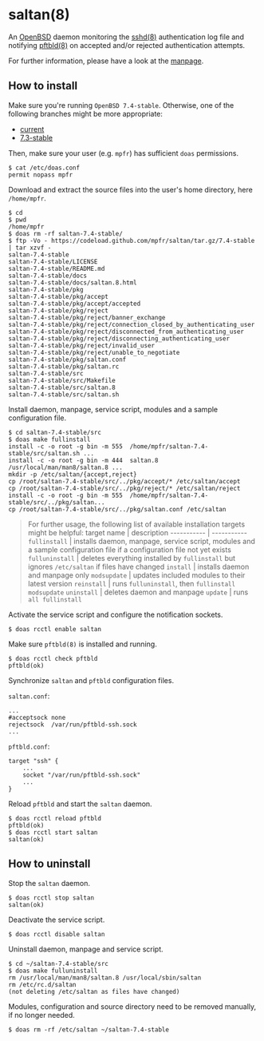 # saltan(8)

An [OpenBSD](https://www.openbsd.org) daemon monitoring the [sshd(8)](https://man.openbsd.org/sshd) authentication log file and notifying [pftbld(8)](https://github.com/mpfr/pftbld) on accepted and/or rejected authentication attempts.

For further information, please have a look at the [manpage](https://mpfr.net/man/saltan/7.4-stable/saltan.8.html).

## How to install

Make sure you're running `OpenBSD 7.4-stable`. Otherwise, one of the following branches might be more appropriate:
* [current](https://github.com/mpfr/saltan)
* [7.3-stable](https://github.com/mpfr/saltan/tree/7.3-stable)

Then, make sure your user (e.g. `mpfr`) has sufficient `doas` permissions.

```
$ cat /etc/doas.conf
permit nopass mpfr
```

Download and extract the source files into the user's home directory, here `/home/mpfr`.

```
$ cd
$ pwd
/home/mpfr
$ doas rm -rf saltan-7.4-stable/
$ ftp -Vo - https://codeload.github.com/mpfr/saltan/tar.gz/7.4-stable | tar xzvf -
saltan-7.4-stable
saltan-7.4-stable/LICENSE
saltan-7.4-stable/README.md
saltan-7.4-stable/docs
saltan-7.4-stable/docs/saltan.8.html
saltan-7.4-stable/pkg
saltan-7.4-stable/pkg/accept
saltan-7.4-stable/pkg/accept/accepted
saltan-7.4-stable/pkg/reject
saltan-7.4-stable/pkg/reject/banner_exchange
saltan-7.4-stable/pkg/reject/connection_closed_by_authenticating_user
saltan-7.4-stable/pkg/reject/disconnected_from_authenticating_user
saltan-7.4-stable/pkg/reject/disconnecting_authenticating_user
saltan-7.4-stable/pkg/reject/invalid_user
saltan-7.4-stable/pkg/reject/unable_to_negotiate
saltan-7.4-stable/pkg/saltan.conf
saltan-7.4-stable/pkg/saltan.rc
saltan-7.4-stable/src
saltan-7.4-stable/src/Makefile
saltan-7.4-stable/src/saltan.8
saltan-7.4-stable/src/saltan.sh
```

Install daemon, manpage, service script, modules and a sample configuration file.

```
$ cd saltan-7.4-stable/src
$ doas make fullinstall
install -c -o root -g bin -m 555  /home/mpfr/saltan-7.4-stable/src/saltan.sh ...
install -c -o root -g bin -m 444  saltan.8 /usr/local/man/man8/saltan.8 ...
mkdir -p /etc/saltan/{accept,reject}
cp /root/saltan-7.4-stable/src/../pkg/accept/* /etc/saltan/accept
cp /root/saltan-7.4-stable/src/../pkg/reject/* /etc/saltan/reject
install -c -o root -g bin -m 555  /home/mpfr/saltan-7.4-stable/src/../pkg/saltan...
cp /root/saltan-7.4-stable/src/../pkg/saltan.conf /etc/saltan
```

> For further usage, the following list of available installation targets might be helpful:
> target name | description
> ----------- | -----------
> `fullinstall` | installs daemon, manpage, service script, modules and a sample configuration file if a configuration file not yet exists
> `fulluninstall` | deletes everything installed by `fullinstall` but ignores `/etc/saltan` if files have changed
> `install` | installs daemon and manpage only
> `modsupdate` | updates included modules to their latest version
> `reinstall` | runs `fulluninstall`, then `fullinstall modsupdate`
> `uninstall` | deletes daemon and manpage
> `update` | runs `all fullinstall`

Activate the service script and configure the notification sockets.

```
$ doas rcctl enable saltan
```

Make sure `pftbld(8)` is installed and running.

```
$ doas rcctl check pftbld
pftbld(ok)
```

Synchronize `saltan` and `pftbld` configuration files.

`saltan.conf`:

```
...
#acceptsock	none
rejectsock	/var/run/pftbld-ssh.sock
...
```

`pftbld.conf`:

```
target "ssh" {
	...
	socket "/var/run/pftbld-ssh.sock"
	...
}
```

Reload `pftbld` and start the `saltan` daemon.

```
$ doas rcctl reload pftbld
pftbld(ok)
$ doas rcctl start saltan
saltan(ok)
```

## How to uninstall

Stop the `saltan` daemon.

```
$ doas rcctl stop saltan
saltan(ok)
```

Deactivate the service script.

```
$ doas rcctl disable saltan
```

Uninstall daemon, manpage and service script.

```
$ cd ~/saltan-7.4-stable/src
$ doas make fulluninstall
rm /usr/local/man/man8/saltan.8 /usr/local/sbin/saltan
rm /etc/rc.d/saltan
(not deleting /etc/saltan as files have changed)
```

Modules, configuration and source directory need to be removed manually, if no longer needed.

```
$ doas rm -rf /etc/saltan ~/saltan-7.4-stable
```
